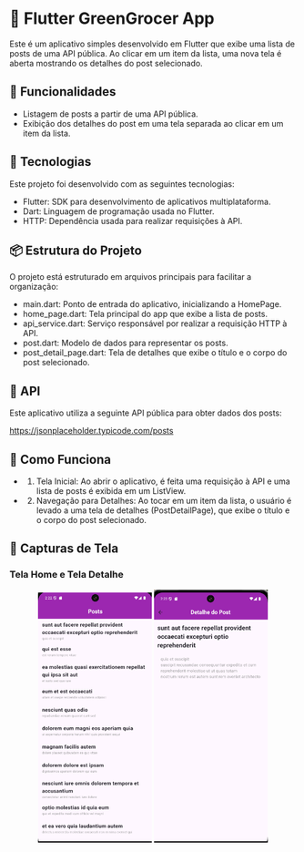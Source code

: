 # 🛒 Flutter GreenGrocer App
Este é um aplicativo simples desenvolvido em Flutter que exibe uma lista de posts de uma API pública. Ao clicar em um item da lista, uma nova tela é aberta mostrando os detalhes do post selecionado.
## 📱 Funcionalidades
* Listagem de posts a partir de uma API pública.
* Exibição dos detalhes do post em uma tela separada ao clicar em um item da lista.
## 🚀 Tecnologias
Este projeto foi desenvolvido com as seguintes tecnologias:

* Flutter: SDK para desenvolvimento de aplicativos multiplataforma.
* Dart: Linguagem de programação usada no Flutter.
* HTTP: Dependência usada para realizar requisições à API.

##  📦 Estrutura do Projeto
O projeto está estruturado em arquivos principais para facilitar a organização:

* main.dart: Ponto de entrada do aplicativo, inicializando a HomePage.
* home_page.dart: Tela principal do app que exibe a lista de posts.
* api_service.dart: Serviço responsável por realizar a requisição HTTP à API.
* post.dart: Modelo de dados para representar os posts.
* post_detail_page.dart: Tela de detalhes que exibe o título e o corpo do post selecionado.

## 📡 API
Este aplicativo utiliza a seguinte API pública para obter dados dos posts:

<a href="https://jsonplaceholder.typicode.com/posts">https://jsonplaceholder.typicode.com/posts</a>

##  📲 Como Funciona
* 1) Tela Inicial: Ao abrir o aplicativo, é feita uma requisição à API e uma lista de posts é exibida em um ListView.
* 2) Navegação para Detalhes: Ao tocar em um item da lista, o usuário é levado a uma tela de detalhes (PostDetailPage), que exibe o título e o corpo do post selecionado.

## 📸 Capturas de Tela

### Tela Home e Tela Detalhe

<p align="center">
  <img src="./screenshot/tela_home.png" alt="Tela da Home" width="200" />
  <img src="./screenshot/tela_detalhe.png" alt="Tela de Detalhe" width="200" />
</p>


